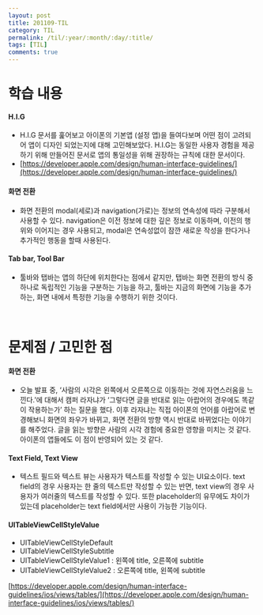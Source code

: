 ```yaml
---
layout: post
title: 201109-TIL
category: TIL
permalink: /til/:year/:month/:day/:title/
tags: [TIL]
comments: true
---
```

# 학습 내용
#### H.I.G
- H.I.G 문서를 훑어보고 아이폰의 기본앱 (설정 앱)을 들여다보며 어떤 점이 고려되어 앱이 디자인 되었는지에 대해 고민해보았다. H.I.G는 동일한 사용자 경험을 제공하기 위해 만들어진 문서로 앱의 통일성을 위해 권장하는 규칙에 대한 문서이다.
- [https://developer.apple.com/design/human-interface-guidelines/](https://developer.apple.com/design/human-interface-guidelines/)

#### 화면 전환
- 화면 전환의 modal(세로)과 navigation(가로)는 정보의 연속성에 따라 구분해서 사용할 수 있다. navigation은 이전 정보에 대한 깊은 정보로 이동하며, 이전의 행위와 이어지는 경우 사용되고, modal은 연속성없이 잠깐 새로운 작성을 한다거나 추가적인 행동을 할때 사용된다.

#### Tab bar, Tool Bar
- 툴바와 탭바는 앱의 하단에 위치한다는 점에서 같지만, 탭바는 화면 전환의 방식 중 하나로 독립적인 기능을 구분하는 기능을 하고, 툴바는 지금의 화면에 기능을 추가하는, 화면 내에서  특정한 기능을 수행하기 위한 것이다.

<br>

# 문제점 / 고민한 점
#### 화면 전환
- 오늘 발표 중, ‘사람의 시각은 왼쪽에서 오른쪽으로 이동하는 것에 자연스러움을 느낀다.’에 대해서 캠퍼 라자냐가 ‘그렇다면 글을 반대로 읽는 아랍어의 경우에도 똑같이 작용하는가’ 하는 질문을 했다. 이후 라자냐는 직접 아이폰의 언어를 아랍어로 변경해보니 화면의 좌우가 바뀌고, 화면 전환의 방향 역시 반대로 바뀌었다는 이야기를 해주었다. 글을  읽는 방향은 사람의  시각 경험에 중요한 영향을 미치는 것 같다. 아이폰의 앱들에도 이 점이 반영되어 있는 것 같다.

#### Text Field, Text View
- 텍스트 필드와 텍스트 뷰는 사용자가 텍스트를 작성할 수 있는 UI요소이다. text field의 경우 사용자는 한 줄의 텍스트만 작성할 수 있는 반면, text view의 경우 사용자가 여러줄의 텍스트를 작성할 수 있다. 또한 placeholder의 유무에도 차이가 있는데 placeholder는 text field에서만 사용이 가능한 기능이다.

#### UITableViewCellStyleValue
- UITableViewCellStyleDefault
- UITableViewCellStyleSubtitle
- UITableViewCellStyleValue1 : 왼쪽에 title, 오른쪽에 subtitle
- UITableViewCellStyleValue2 : 오른쪽에 title, 왼쪽에 subtitle

[https://developer.apple.com/design/human-interface-guidelines/ios/views/tables/](https://developer.apple.com/design/human-interface-guidelines/ios/views/tables/)
